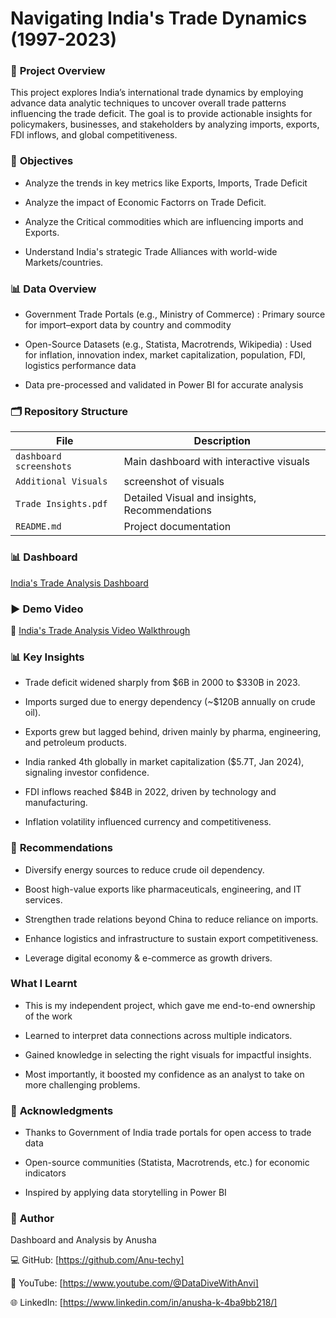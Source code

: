 # Navigating India's Trade Dynamics (1997-2023)

### 📌 **Project Overview**

This project explores India’s international trade dynamics by employing advance data analytic techniques to uncover 
overall trade patterns influencing the trade deficit. 
The goal is to provide actionable insights for policymakers, businesses, and stakeholders by analyzing imports, exports, FDI inflows, and global competitiveness.


### 🎯 **Objectives**

 - Analyze the trends in key metrics like Exports, Imports, Trade Deficit

 - Analyze the impact of Economic Factorrs on Trade Deficit.

 - Analyze the Critical commodities which are influencing imports and Exports.
   
 - Understand India's strategic Trade Alliances with world-wide Markets/countries.

### 📊 **Data Overview**

- Government Trade Portals (e.g., Ministry of Commerce) : Primary source for import–export data by country and commodity

- Open-Source Datasets (e.g., Statista, Macrotrends, Wikipedia) : Used for inflation, innovation index, market capitalization, population, FDI, logistics performance data

- Data pre-processed and validated in Power BI for accurate analysis


### 🗂️ **Repository Structure**

|         File                | Description |
|-----------------------------|-------------|
| `dashboard screenshots`  | Main dashboard with interactive visuals |
| `Additional Visuals`  | screenshot of visuals |
| `Trade Insights.pdf`  | Detailed Visual and insights, Recommendations  |
| `README.md`                           | Project documentation |

### 📊 **Dashboard**

[India's Trade Analysis Dashboard](https://app.powerbi.com/groups/me/reports/b237db39-58cc-407f-ae68-bc08e2376b27/35b5550f60e0c53de0d5?experience=power-bi)

### ▶️ **Demo Video**

🎥 [India's Trade Analysis Video Walkthrough](https://www.youtube.com/watch?v=ZftNLv-lroY)

### 📊 **Key Insights**

- Trade deficit widened sharply from $6B in 2000 to $330B in 2023.

- Imports surged due to energy dependency (~$120B annually on crude oil).

- Exports grew but lagged behind, driven mainly by pharma, engineering, and petroleum products.

- India ranked 4th globally in market capitalization ($5.7T, Jan 2024), signaling investor confidence.

- FDI inflows reached $84B in 2022, driven by technology and manufacturing.

- Inflation volatility influenced currency and competitiveness.

### 📝 **Recommendations**

- Diversify energy sources to reduce crude oil dependency.

- Boost high-value exports like pharmaceuticals, engineering, and IT services.

- Strengthen trade relations beyond China to reduce reliance on imports.

- Enhance logistics and infrastructure to sustain export competitiveness.

- Leverage digital economy & e-commerce as growth drivers.

### **What I Learnt**

- This is my independent project, which gave me end-to-end ownership of the work

- Learned to interpret data connections across multiple indicators.

- Gained knowledge in selecting the right visuals for impactful insights.
 
- Most importantly, it boosted my confidence as an analyst to take on more challenging problems.

### 🙌 **Acknowledgments**

- Thanks to Government of India trade portals for open access to trade data

- Open-source communities (Statista, Macrotrends, etc.) for economic indicators

- Inspired by applying data storytelling in Power BI

### 👤 **Author**

Dashboard and Analysis by Anusha

💻 GitHub: [https://github.com/Anu-techy]


🎥 YouTube: [https://www.youtube.com/@DataDiveWithAnvi]


🌐 LinkedIn: [https://www.linkedin.com/in/anusha-k-4ba9bb218/]













